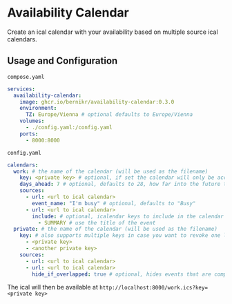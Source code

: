 # Availability Calendar

Create an ical calendar with your availability based on multiple source ical calendars.

## Usage and Configuration

`compose.yaml`

```yaml
services:
  availability-calendar:
    image: ghcr.io/bernikr/availability-calendar:0.3.0
    environment:
      TZ: Europe/Vienna # optional defaults to Europe/Vienna
    volumes:
      - ./config.yaml:/config.yaml
    ports:
      - 8000:8000
```

`config.yaml`

```yaml  
calendars:
  work: # the name of the calendar (will be used as the filename)
    key: <private key> # optional, if set the calendar will only be accessible with the key
    days_ahead: 7 # optional, defaults to 28, how far into the future to include events
    sources:
      - url: <url to ical calendar>
        event_name: "I'm busy" # optional, defaults to "Busy"
      - url: <url to ical calendar>
        include: # optional, icalendar keys to include in the calendar
          - SUMMARY # use the title of the event
  private: # the name of the calendar (will be used as the filename)
    key: # also supports multiple keys in case you want to revoke one later
      - <private key>
      - <another private key>
    sources:
      - url: <url to ical calendar>
      - url: <url to ical calendar>
        hide_if_overlapped: true # optional, hides events that are completely covered by another event from a source above
```

The ical will then be available at `http://localhost:8000/work.ics?key=<private key>`
